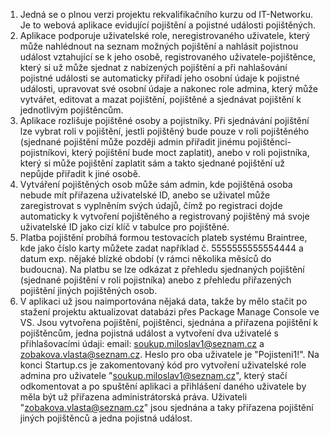1. Jedná se o plnou verzi projektu rekvalifikačního kurzu od IT-Networku. Je to webová aplikace evidující pojištění a pojistné události pojištěných.
2. Aplikace podporuje uživatelské role, neregistrovaného uživatele, který může nahlédnout na seznam možných pojištění a nahlásit pojistnou událost vztahující se k jeho osobě, registrovaného uživatele-pojištěnce, který si už může sjednat z nabízených pojištění a při nahlašování pojistné události se automaticky přiřadí jeho osobní údaje k pojistné události, upravovat své osobní údaje a nakonec role admina, který může vytvářet, editovat a mazat pojištění, pojištěné a sjednávat pojištění k jednotlivým pojištěncům. 
3. Aplikace rozlišuje pojištěné osoby a pojistníky. Při sjednávání pojištění lze vybrat roli v pojištění, jestli pojištěný bude pouze v roli pojištěného (sjednané pojištění může později admin přiřadit jinému pojištěnci-pojistníkovi, který pojištění bude moct zaplatit), anebo v roli pojistníka, který si může pojištění zaplatit sám a takto sjednané pojištění už nepůjde přiřadit k jiné osobě.
4. Vytváření pojištěných osob může sám admin, kde pojištěná osoba nebude mít přiřazena uživatelské ID, anebo se uživatel může zaregistrovat s vyplněním svých údajů, čímž po registraci dojde automaticky k vytvoření pojištěného a registrovaný pojištěný má svoje uživatelské ID jako cizí klíč v tabulce pro pojištěné.
5. Platba pojištění probíhá formou testovacích plateb systému Braintree, kde jako číslo karty můžete zadat například č. 5555555555554444 a datum exp. nějaké blízké období (v rámci několika měsíců do budoucna). Na platbu se lze odkázat z přehledu sjednaných pojištění (sjednané pojištění v roli pojistníka) anebo z přehledu přiřazených pojištění jiných pojištěných osob.
6. V aplikaci už jsou naimportována nějaká data, takže by mělo stačit po stažení projektu aktualizovat databázi přes Package Manage Console ve VS. Jsou vytvořena pojištění, pojištěnci, sjednána a přiřazena pojištění k pojištěncům, jedna pojistná událost a vytvoření dva uživatelé s přihlašovacími údaji: email: soukup.miloslav1@seznam.cz a zobakova.vlasta@seznam.cz. Heslo pro oba uživatele je "Pojisteni1!". Na konci Startup.cs je zakomentovaný kód pro vytvoření uživatelské role admina pro uživatele "soukup.miloslav1@seznam.cz", který stačí odkomentovat a po spuštění aplikaci a přihlášení daného uživatele by měla být už přiřazena administrátorská práva. Uživateli "zobakova.vlasta@seznam.cz" jsou sjednána a taky přiřazena pojištění jiných pojištěnců a jedna pojistná událost.
